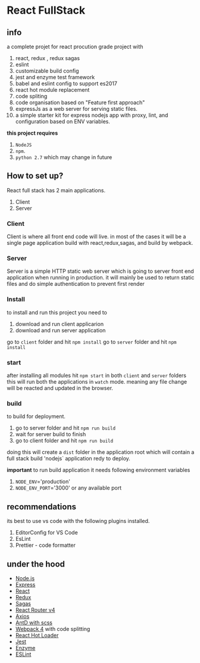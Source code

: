 # React FullStack

## info
a complete projet for react procution grade project with 
1. react, redux , redux sagas
2. eslint
3. customizable build config
4. jest and enzyme test framework
5. babel and eslint config to support es2017
6. react hot module replacement
7. code spliting
8. code organisation based on "Feature first approach"
9. expressJs as a web server for serving static files. 
10. a simple starter kit for express nodejs app with proxy, lint, and configuration based on ENV variables.


**this project requires** 

1. `NodeJS`
2. `npm`.
3. `python 2.7` which may change in future

## How to set up?
React full stack has 2 main applications. 
1. Client 
2. Server

### Client
Client is where all front end code will live. in most of the cases it will be a single page application 
build with react,redux,sagas, and build by webpack.

### Server
Server is a simple HTTP static web server which is going to server front end application when running in production. it will mainly be used to return static files and do simple authentication to prevent first render


### Install
to install and run this project you need to 
1. download and run client applicarion 
2. download and run server application

go to `client` folder and hit `npm install`
go to `server` folder and hit `npm install`

### start

after installing all modules hit `npm start` in both `client` and `server` folders
this will run both the applications in `watch` mode. meaning any file change will be reacted and updated 
in the browser.

### build
to build for deployment.
1. go to server folder and hit `npm run build`
2. wait for server build to finish 
3. go to client folder and hit `npm run build`

doing this will create a `dist` folder in the application root which will contain a full stack build
'nodejs` application redy to deploy.

**important**
to run build application it needs following environment variables
1. `NODE_ENV`='production'
2. `NODE_ENV_PORT`='3000' or any available port


## recommendations

its best to use vs code with the following plugins installed.

1. EditorConfig for VS Code
2. EsLint
3. Prettier - code formatter


## under the hood
 - [Node.js](https://nodejs.org/en/)
 - [Express](https://github.com/expressjs/express)
 - [React](https://github.com/facebook/react)
 - [Redux](https://github.com/reactjs/redux)
 - [Sagas](https://redux-saga.js.org/docs/introduction/BeginnerTutorial.html)
 - [React Router v4](https://github.com/reactjs/react-router)
 - [Axios](https://github.com/axios/axios) 
 - [AntD with scss](https://ant.design/) 
 - [Webpack 4](https://github.com/webpack/webpack) with code splitting
 - [React Hot Loader](https://github.com/gaearon/react-hot-loader)
 - [Jest](https://jestjs.io/)
 - [Enzyme](https://airbnb.io/enzyme/)
 - [ESLint](https://eslint.org/)
